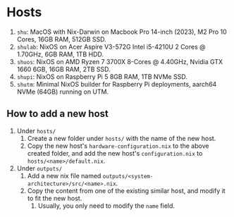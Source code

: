 # Hosts

1. `shu`: MacOS with Nix-Darwin on Macbook Pro 14-inch (2023), M2 Pro 10 Cores, 16GB RAM, 512GB SSD.
2. `shulab`: NixOS on Acer Aspire V3-572G Intel i5-4210U 2 Cores @ 1.70GHz, 6GB RAM, 1TB HDD.
3. `shuos`: NixOS on AMD Ryzen 7 3700X 8-Cores @ 4.40GHz, Nvidia GTX 1660 6GB, 16GB RAM, 2TB SSD.
4. `shupi`: NixOS on Raspberry Pi 5 8GB RAM, 1TB NVMe SSD.
5. `shutm`: Minimal NixOS builder for Raspberry Pi deployments, aarch64 NVMe (64GB) running on UTM.

## How to add a new host

1. Under `hosts/`
   1. Create a new folder under `hosts/` with the name of the new host.
   2. Copy the new host's `hardware-configuration.nix` to the above created folder, and add the new host's `configuration.nix` to `hosts/<name>/default.nix`.
1. Under `outputs/`
   1. Add a new nix file named `outputs/<system-architecture>/src/<name>.nix`.
   2. Copy the content from one of the existing similar host, and modify it to fit the new host.
      1. Usually, you only need to modify the `name` field.
